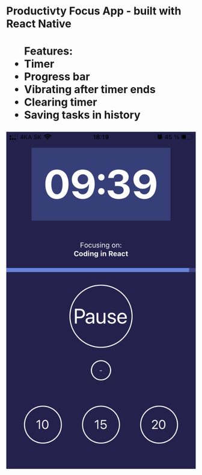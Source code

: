 <h1>Productivty Focus App - built with React Native<h1>

<ul>Features:
<li>Timer</li>
<li>Progress bar</li>
<li>Vibrating after timer ends</li>
<li>Clearing timer</li>
<li>Saving tasks in history </li>
</ul>

<img src="./assets/title.png"></img>